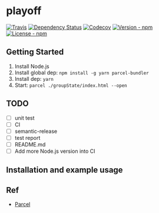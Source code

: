 # playoff

[![Travis](https://img.shields.io/travis/jojoee/playoff.svg)](https://travis-ci.org/jojoee/playoff)
[![Dependency Status](https://david-dm.org/jojoee/playoff.svg)](https://david-dm.org/jojoee/playoff) 
[![Codecov](https://img.shields.io/codecov/c/github/jojoee/playoff.svg)](https://codecov.io/github/jojoee/playoff)
[![Version - npm](https://img.shields.io/npm/v/playoff.svg)](https://www.npmjs.com/package/playoff)
[![License - npm](https://img.shields.io/npm/l/playoff.svg)](http://opensource.org/licenses/MIT)

## Getting Started

1. Install Node.js
2. Install global dep: `npm install -g yarn parcel-bundler`
3. Install dep: `yarn`
4. Start: `parcel ./groupState/index.html --open`

## TODO
- [ ] unit test
- [ ] CI
- [ ] semantic-release
- [ ] test report
- [ ] README.md
- [ ] Add more Node.js version into CI

## Installation and example usage

## Ref
- [Parcel](https://github.com/parcel-bundler/parcel)
